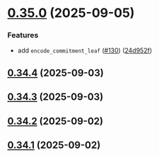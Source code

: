# [0.35.0](https://github.com/spaceandtimefdn/sxt-proof-of-sql-sdk/compare/v0.34.4...v0.35.0) (2025-09-05)


### Features

* add `encode_commitment_leaf` ([#130](https://github.com/spaceandtimefdn/sxt-proof-of-sql-sdk/issues/130)) ([24d952f](https://github.com/spaceandtimefdn/sxt-proof-of-sql-sdk/commit/24d952f839472ff0899382303de075f5037b042f))



## [0.34.4](https://github.com/spaceandtimefdn/sxt-proof-of-sql-sdk/compare/v0.34.3...v0.34.4) (2025-09-03)



## [0.34.3](https://github.com/spaceandtimefdn/sxt-proof-of-sql-sdk/compare/v0.34.2...v0.34.3) (2025-09-03)



## [0.34.2](https://github.com/spaceandtimefdn/sxt-proof-of-sql-sdk/compare/v0.34.1...v0.34.2) (2025-09-02)



## [0.34.1](https://github.com/spaceandtimefdn/sxt-proof-of-sql-sdk/compare/v0.34.0...v0.34.1) (2025-09-02)



